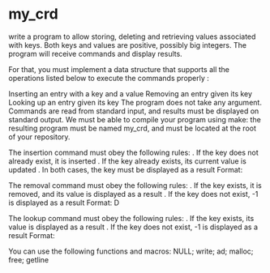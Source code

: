# my_crd

write a program to allow storing, deleting and retrieving values associated with keys. Both keys and values are positive, possibly big integers. The program will receive commands and display results.

For that, you must implement a data structure that supports all the operations listed below to execute the commands properly :

Inserting an entry with a key and a value
Removing an entry given its key
Looking up an entry given its key
The program does not take any argument. Commands are read from standard input, and results must be displayed on standard output.
We must be able to compile your program using make: the resulting program must be named my_crd, and must be located at the root of your repository.

The insertion command must obey the following rules:
  . If the key does not already exist, it is inserted
  . If the key already exists, its current value is updated
  . In both cases, the key must be displayed as a result
  Format: <key> <value>
  
The removal command must obey the following rules:
  . If the key exists, it is removed, and its value is displayed as a result
  . If the key does not exist, -1 is displayed as a result
  Format: <key> D

The lookup command must obey the following rules:
  . If the key exists, its value is displayed as a result
  . If the key does not exist, -1 is displayed as a result
  Format: <key>
  
  You can use the following functions and macros: NULL; write; ad; malloc; free; getline
